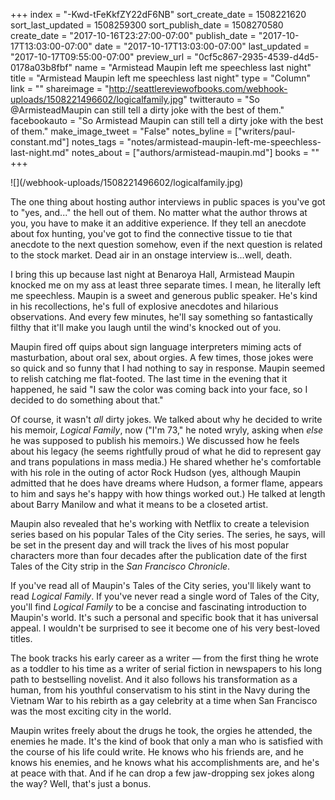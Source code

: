 +++
index = "-Kwd-tFeKkfZY22dF6NB"
sort_create_date = 1508221620
sort_last_updated = 1508259300
sort_publish_date = 1508270580
create_date = "2017-10-16T23:27:00-07:00"
publish_date = "2017-10-17T13:03:00-07:00"
date = "2017-10-17T13:03:00-07:00"
last_updated = "2017-10-17T09:55:00-07:00"
preview_url = "0cf5c867-2935-4539-d4d5-0178a03b8fbf"
name = "Armistead Maupin left me speechless last night"
title = "Armistead Maupin left me speechless last night"
type = "Column"
link = ""
shareimage = "http://seattlereviewofbooks.com/webhook-uploads/1508221496602/logicalfamily.jpg"
twitterauto = "So @ArmisteadMaupin can still tell a dirty joke with the best of them."
facebookauto = "So Armistead Maupin can still tell a dirty joke with the best of them."
make_image_tweet = "False"
notes_byline = ["writers/paul-constant.md"]
notes_tags = "notes/armistead-maupin-left-me-speechless-last-night.md"
notes_about = ["authors/armistead-maupin.md"]
books = ""
+++
<p class="image-left">![](/webhook-uploads/1508221496602/logicalfamily.jpg)</p>

The one thing about hosting author interviews in public spaces is you've got to "yes, and..." the hell out of them. No matter what the author throws at you, you have to make it an additive experience. If they tell an anecdote about fox hunting, you've got to find the connective tissue to tie that anecdote to the next question somehow, even if the next question is related to the stock market. Dead air in an onstage interview is...well, death.

I bring this up because last night at Benaroya Hall, Armistead Maupin knocked me on my ass at least three separate times. I mean, he literally left me speechless. Maupin is a sweet and generous public speaker. He's kind in his recollections, he's full of explosive anecdotes and hilarious observations. And every few minutes, he'll say something so fantastically filthy that it'll make you laugh until the wind's knocked out of you.

Maupin fired off quips about sign language interpreters miming acts of masturbation, about oral sex, about orgies. A few times, those jokes were so quick and so funny that I had nothing to say in response. Maupin seemed to relish catching me flat-footed. The last time in the evening that it happened, he said "I saw the color was coming back into your face, so I decided to do something about that."

Of course, it wasn't *all* dirty jokes. We talked about why he decided to write his memoir, *Logical Family*, now ("I'm 73," he noted wryly, asking when *else* he was supposed to publish his memoirs.) We discussed how he feels about his legacy (he seems rightfully proud of what he did to represent gay and trans populations in mass media.) He shared whether he's comfortable with his role in the outing of actor Rock Hudson (yes, although Maupin admitted that he does have dreams where Hudson, a former flame, appears to him and says he's happy with how things worked out.) He talked at length about Barry Manilow and what it means to be a closeted artist.

Maupin also revealed that he's working with Netflix to create a television series based on his popular Tales of the City series. The series, he says, will be set in the present day and will track the lives of his most popular characters more than four decades after the publication date of the first Tales of the City strip in the *San Francisco Chronicle*.

If you've read all of Maupin's Tales of the City series, you'll likely want to read *Logical Family*. If you've never read a single word of Tales of the City, you'll find *Logical Family* to be a concise and fascinating introduction to Maupin's world. It's such a personal and specific book that it has universal appeal. I wouldn't be surprised to see it become one of his very best-loved titles.

The book tracks his early career as a writer — from the first thing he wrote as a toddler to his time as a writer of serial fiction in newspapers to his long path to bestselling novelist. And it also follows his transformation as a human, from his youthful conservatism to his stint in the Navy during the Vietnam War to his rebirth as a gay celebrity at a time when San Francisco was the most exciting city in the world.

Maupin writes freely about the drugs he took, the orgies he attended, the enemies he made. It's the kind of book that only a man who is satisfied with the course of his life could write. He knows who his friends are, and he knows his enemies, and he knows what his accomplishments are, and he's at peace with that. And if he can drop a few jaw-dropping sex jokes along the way? Well, that's just a bonus.